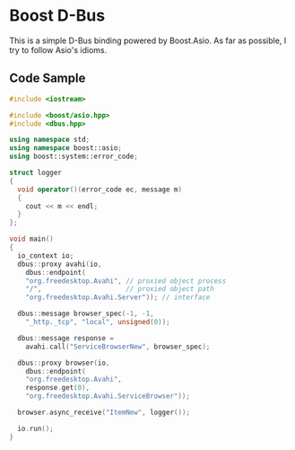Boost D-Bus
===========

This is a simple D-Bus binding powered by Boost.Asio.
As far as possible, I try to follow Asio's idioms.

Code Sample
-----------

```c++
#include <iostream>

#include <boost/asio.hpp>
#include <dbus.hpp>

using namespace std;
using namespace boost::asio;
using boost::system::error_code;

struct logger
{
  void operator()(error_code ec, message m)
  {
	cout << m << endl;
  }
};

void main()
{
  io_context io;
  dbus::proxy avahi(io,
    dbus::endpoint(
	"org.freedesktop.Avahi", // proxied object process
	"/",                     // proxied object path
	"org.freedesktop.Avahi.Server")); // interface

  dbus::message browser_spec(-1, -1,
    "_http._tcp", "local", unsigned(0));

  dbus::message response =
    avahi.call("ServiceBrowserNew", browser_spec);

  dbus::proxy browser(io,
    dbus::endpoint(
	"org.freedesktop.Avahi",
	response.get(0),
	"org.freedesktop.Avahi.ServiceBrowser"));

  browser.async_receive("ItemNew", logger());

  io.run();
}
```
